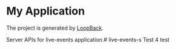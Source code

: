 # My Application

The project is generated by [LoopBack](http://loopback.io).

Server APIs for live-events application.# live-events-s
Test 4 test